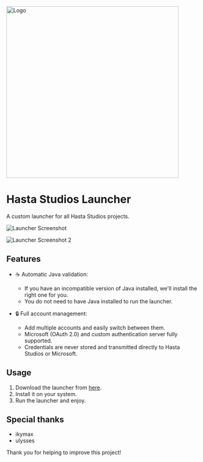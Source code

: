 
<img src="https://hastastudios.com.br/Launcher/assets/logo.png" alt="Logo" width="450">

# Hasta Studios Launcher

A custom launcher for all Hasta Studios projects.

![Launcher Screenshot](https://hastastudios.com.br/launcher2.png)

![Launcher Screenshot 2](https://hastastudios.com.br/launcher1.png)

## Features

- ☕ Automatic Java validation:
  - If you have an incompatible version of Java installed, we'll install the right one for you.
  - You do not need to have Java installed to run the launcher.

- 🔒 Full account management:
  - Add multiple accounts and easily switch between them.
  - Microsoft (OAuth 2.0) and custom authentication server fully supported.
  - Credentials are never stored and transmitted directly to Hasta Studios or Microsoft.

## Usage

1. Download the launcher from [here](https://hastastudios.com.br/launcher).
2. Install it on your system.
3. Run the launcher and enjoy.

## Special thanks

- ikymax 
- ulysses

Thank you for helping to improve this project!

